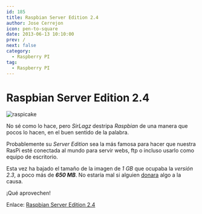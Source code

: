 ```yaml
---
id: 185
title: Raspbian Server Edition 2.4
author: Jose Cerrejon
icon: pen-to-square
date: 2013-06-13 10:10:00
prev: /
next: false
category:
  - Raspberry PI
tag:
  - Raspberry PI
---
```


# Raspbian Server Edition 2.4

![raspicake](/images/03_RaspberryPi.jpg)

No sé como lo hace, pero *SirLagz* destripa *Raspbian* de una manera que pocos lo hacen, en el buen sentido de la palabra.

Probablemente su *Server Edition* sea la más famosa para hacer que nuestra RasPi esté conectada al mundo para servir webs, ftp o incluso usarlo como equipo de escritorio.

Esta vez ha bajado el tamaño de la imagen de *1 GB* que ocupaba la *versión 2.3*, a poco más de ***650 MB***. No estaría mal si alguien [donara](https://www.paypalobjects.com/en_AU/i/btn/btn_donateCC_LG.gif) algo a la causa.

¡Qué aprovechen!

Enlace: [Raspbian Server Edition 2.4](http://sirlagz.net/wp-content/plugins/download-monitor/download.php?id=21)